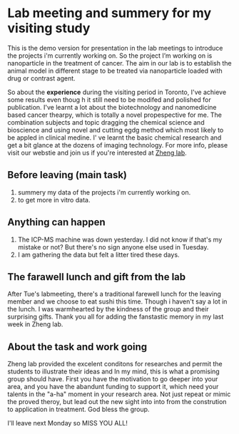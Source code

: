 # Lab meeting and summery for my visiting study
This is the demo version for presentation in the lab meetings to introduce the projects i'm currently working on.
So the project I’m working on is nanoparticle in the treatment of cancer. The aim in our lab is to establish the animal model in different stage to be treated via nanoparticle loaded with drug or contrast agent.

So about the **experience** during the visiting period in Toronto, I've achieve some results even thoug h it still need to be modifed and polished for publication. I've learnt a lot about the biotechnology and nanomedicine based cancer thearpy, which is totally a novel propespective for me. The combination subjects and topic dragging the chemical science and bioscience and using novel and cutting egdg method which most likely to be appled in clinical medine. I' ve learnt the basic chemical research and get a bit glance at the dozens of imaging technology. For more info, please visit our webstie and join us if you're interested at [Zheng lab](http://zhenglab.utoronto.ca).





## Before leaving (main task)

1. summery my data of the projects i'm currently working on.
2. to get more in vitro data. 



## Anything can happen

1. The ICP-MS machine was down yesterday. I did not know if that's my mistake or not? But there's no sign anyone else used in Tuesday. 
2. I am gathering the data but felt a litter tired these days. 



## The farawell lunch and gift from the lab

After Tue's labmeeting, there's a traditional farewell lunch for the leaving member and we choose to eat sushi this time. Though i haven't say a lot in the lunch. I was warmhearted by the kindness of the group and their surprising gifts. Thank you all for adding the fanstastic memory in my last week in Zheng lab.



## About the task and work going

Zheng lab provided the excelent conditons for researches and permit the students to illustrate their ideas and In my mind, this is what a promising group should have. First you have the motivation to go deeper into your area, and you have the abandunt funding to support it, which need your talents in the "a-ha" moment in your research area. Not just repeat or mimic the proved theroy, but lead out the new sight into into from the constrution to application in treatment. God bless the group. 



I'll leave next Monday so MISS YOU ALL!